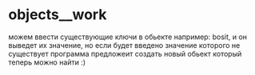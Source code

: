 # objects__work
можем ввести существующие ключи в обьекте например: bosit, и он выведет их значение, но если будет введено значение которого не существует программа предложеит создать новый обьект который теперь можно найти :)
